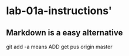 # lab-01a-instructions'
## Markdown is a easy alternative
git add -a
means ADD
get pus origin master
